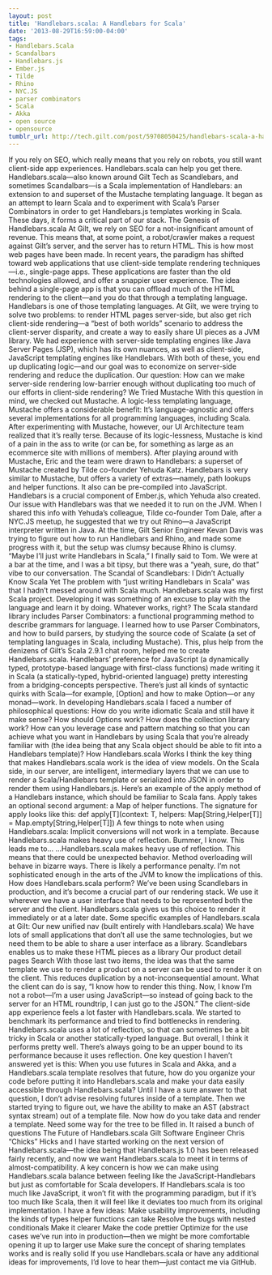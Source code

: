 ```yaml
---
layout: post
title: 'Handlebars.scala: A Handlebars for Scala'
date: '2013-08-29T16:59:00-04:00'
tags:
- Handlebars.Scala
- Scandalbars
- Handlebars.js
- Ember.js
- Tilde
- Rhino
- NYC.JS
- parser combinators
- Scala
- Akka
- open source
- opensource
tumblr_url: http://tech.gilt.com/post/59708050425/handlebars-scala-a-handlebars-for-scala
---
```

If you rely on SEO, which really means that you rely on robots, you still want client-side app experiences. Handlebars.scala can help you get there. Handlebars.scala—also known around Gilt Tech as Scandlebars, and sometimes Scandalbars—is a Scala implementation of Handlebars: an extension to and superset of the Mustache templating language. It began as an attempt to learn Scala and to experiment with Scala’s Parser Combinators in order to get Handlebars.js templates working in Scala. These days, it forms a critical part of our stack.
The Genesis of Handlebars.scala
At Gilt, we rely on SEO for a not-insignificant amount of revenue. This means that, at some point, a robot/crawler makes a request against Gilt’s server, and the server has to return HTML. This is how most web pages have been made. In recent years, the paradigm has shifted toward web applications that use client-side template rendering techniques—i.e., single-page apps. These applications are faster than the old technologies allowed, and offer a snappier user experience. The idea behind a single-page app is that you can offload much of the HTML rendering to the client—and you do that through a templating language. Handlebars is one of those templating languages.
At Gilt, we were trying to solve two problems: to render HTML pages server-side, but also get rich client-side rendering—a “best of both worlds” scenario to address the client-server disparity, and create a way to easily share UI pieces as a JVM library.
We had experience with server-side templating engines like Java Server Pages (JSP), which has its own nuances, as well as client-side, JavaScript templating engines like Handlebars. With both of these, you end up duplicating logic—and our goal was to economize on server-side rendering and reduce the duplication. Our question: How can we make server-side rendering low-barrier enough without duplicating too much of our efforts in client-side rendering?
We Tried Mustache
With this question in mind, we checked out Mustache. A logic-less templating language, Mustache offers a considerable benefit: It’s language-agnostic and offers several implementations for all programming languages, including Scala. After experimenting with Mustache, however, our UI Architecture team realized that it’s really terse. Because of its logic-lessness, Mustache is kind of a pain in the ass to write (or can be, for something as large as an ecommerce site with millions of members).
After playing around with Mustache, Eric and the team were drawn to Handlebars: a superset of Mustache created by Tilde co-founder Yehuda Katz. Handlebars is very similar to Mustache, but offers a variety of extras—namely, path lookups and helper functions. It also can be pre-compiled into JavaScript. Handlebars is a crucial component of Ember.js, which Yehuda also created.
Our issue with Handlebars was that we needed it to run on the JVM. When I shared this info with Yehuda’s colleague, Tilde co-founder Tom Dale, after a NYC.JS meetup, he suggested that we try out Rhino—a JavaScript interpreter written in Java. At the time, Gilt Senior Engineer Kevan Davis was trying to figure out how to run Handlebars and Rhino, and made some progress with it, but the setup was clumsy because Rhino is clumsy. “Maybe I’ll just write Handlebars in Scala,” I finally said to Tom. We were at a bar at the time, and I was a bit tipsy, but there was a “yeah, sure, do that” vibe to our conversation.
The Scandal of Scandlebars: I Didn’t Actually Know Scala Yet
The problem with “just writing Handlebars in Scala” was that I hadn’t messed around with Scala much. Handlebars.scala was my first Scala project. Developing it was something of an excuse to play with the language and learn it by doing. Whatever works, right?
The Scala standard library includes Parser Combinators: a functional programming method to describe grammars for language. I learned how to use Parser Combinators, and how to build parsers, by studying the source code of Scalate (a set of templating languages in Scala, including Mustache). This, plus help from the denizens of Gilt’s Scala 2.9.1 chat room, helped me to create Handlebars.scala.
Handlebars’ preference for JavaScript (a dynamically typed, prototype-based language with first-class functions) made writing it in Scala (a statically-typed, hybrid-oriented language) pretty interesting from a bridging-concepts perspective. There’s just all kinds of syntactic quirks with Scala—for example, [Option] and how to make Option—or any monad—work.
In developing Handlebars.scala I faced a number of philosophical questions:
How do you write idiomatic Scala and still have it make sense?
How should Options work?
How does the collection library work?
How can you leverage case and pattern matching so that you can achieve what you want in Handlebars by using Scala that you’re already familiar with (the idea being that any Scala object should be able to fit into a Handlebars template)?
How Handlebars.scala Works
I think the key thing that makes Handlebars.scala work is the idea of view models. On the Scala side, in our server, are intelligent, intermediary layers that we can use to render a Scala/Handlebars template or serialized into JSON in order to render them using Handlebars.js.
Here’s an example of the apply method of a Handlebars instance, which should be familiar to Scala fans. Apply takes an optional second argument: a Map of helper functions. The signature for apply looks like this:
def apply[T](context: T, helpers: Map[String,Helper[T]] = Map.empty[String,Helper[T]])
A few things to note when using Handlebars.scala:
Implicit conversions will not work in a template. Because Handlebars.scala makes heavy use of reflection. Bummer, I know. This leads me to…
…Handlebars.scala makes heavy use of reflection. This means that there could be unexpected behavior.
Method overloading will behave in bizarre ways.
There is likely a performance penalty. I’m not sophisticated enough in the arts of the JVM to know the implications of this.
How does Handlebars.scala perform?
We’ve been using Scandlebars in production, and it’s become a crucial part of our rendering stack. We use it wherever we have a user interface that needs to be represented both the server and the client. Handlebars.scala gives us this choice to render it immediately or at a later date.
Some specific examples of Handlebars.scala at Gilt:
Our new unified nav (built entirely with Handlebars.scala)
We have lots of small applications that don’t all use the same technologies, but we need them to be able to share a user interface as a library. Scandlebars enables us to make these HTML pieces as a library Our product detail pages Search
With those last two items, the idea was that the same template we use to render a product on a server can be used to render it on the client. This reduces duplication by a not-inconsequential amount. What the client can do is say, “I know how to render this thing. Now, I know I’m not a robot—I’m a user using JavaScript—so instead of going back to the server for an HTML roundtrip, I can just go to the JSON.”
The client-side app experience feels a lot faster with Handlebars.scala. We started to benchmark its performance and tried to find bottlenecks in rendering. Handlebars.scala uses a lot of reflection, so that can sometimes be a bit tricky in Scala or another statically-typed language. But overall, I think it performs pretty well. There’s always going to be an upper bound to its performance because it uses reflection.
One key question I haven’t answered yet is this: When you use futures in Scala and Akka, and a Handlebars.scala template resolves that future, how do you organize your code before putting it into Handlebars.scala and make your data easily accessible through Handlebars.scala? Until I have a sure answer to that question, I don’t advise resolving futures inside of a template.
Then we started trying to figure out, we have the ability to make an AST (abstract syntax stream) out of a template file. Now how do you take data and render a template. Need some way for the tree to be filled in. It raised a bunch of questions
The Future of Handlebars.scala
Gilt Software Engineer Chris “Chicks” Hicks and I have started working on the next version of Handlebars.scala—the idea being that Handlebars.js 1.0 has been released fairly recently, and now we want Handlebars.scala to meet it in terms of almost-compatibility. A key concern is how we can make using Handlebars.scala balance between feeling like the JavaScript-Handlebars but just as comfortable for Scala developers. If Handlebars.scala is too much like JavaScript, it won’t fit with the programming paradigm, but if it’s too much like Scala, then it will feel like it deviates too much from its original implementation.
I have a few ideas:
Make usability improvements, including the kinds of types helper functions can take
Resolve the bugs with nested conditionals
Make it clearer
Make the code prettier
Optimize for the use cases we’ve run into in production—then we might be more comfortable opening it up to larger use
Make sure the concept of sharing templates works and is really solid
If you use Handlebars.scala or have any additional ideas for improvements, I’d love to hear them—just contact me via GitHub.
